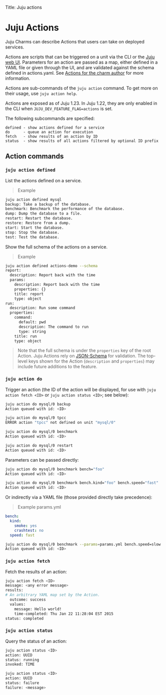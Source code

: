 Title: Juju actions  

# Juju Actions

Juju Charms can describe Actions that users can take on deployed services.

Actions are scripts that can be triggered on a unit via the CLI or the
[Juju web UI](howto-gui-management.html). Parameters for an action are passed as
a map, either defined in a YAML file or given through the UI, and are validated
against the schema defined in actions.yaml. See
[Actions for the charm author](authors-charm-actions.html) for more information.

Actions are sub-commands of the `juju action` command. To get more on their
usage, use `juju action help`.

Actions are exposed as of Juju 1.23. In Juju 1.22, they are only enabled in
the CLI when `JUJU_DEV_FEATURE_FLAG=actions` is set.

The following subcommands are specified:

```no-highlight
defined - show actions defined for a service
do      - queue an action for execution
fetch   - show results of an action by ID
status  - show results of all actions filtered by optional ID prefix
```

## Action commands 

### `juju action defined`

List the actions defined on a service.

 > Example
```bash
juju action defined mysql
backup: Take a backup of the database.
benchmark: Benchmark the performance of the database.
dump: Dump the database to a file.
restart: Restart the database.
restore: Restore from a dump.
start: Start the database.
stop: Stop the database.
test: Test the database.
```

Show the full schema of the actions on a service.

 > Example
```bash
juju action defined actions-demo --schema
report:
  description: Report back with the time
  params:
    description: Report back with the time
    properties: {}
    title: report
    type: object
run:
  description: Run some command
  properties:
    command:
      default: pwd
      description: The command to run
      type: string
    title: run
    type: object
```

> Note that the full schema is under the `properties` key of the root Action.
> Juju Actions rely on [JSON-Schema](http://json-schema.org) for validation.
> The top-level keys shown for the Action (`description` and `properties`) may
> include future additions to the feature.

### `juju action do`

Trigger an action (the ID of the action will be displayed, for use with `juju
action fetch <ID>` or `juju action status <ID>`; see below):

```bash
juju action do mysql/0 backup
Action queued with id: <ID>

juju action do mysql/0 tpcc
ERROR action "tpcc" not defined on unit "mysql/0"

juju action do mysql/0 benchmark
Action queued with id: <ID>

juju action do mysql/0 restart
Action queued with id: <ID>
```

Parameters can be passed directly:

```bash
juju action do mysql/0 benchmark bench="foo"
Action queued with id: <ID>

juju action do mysql/0 benchmark bench.kind="foo" bench.speed="fast"
Action queued with id: <ID>
```

Or indirectly via a YAML file (those provided directly take precedence):

 > Example params.yml
```yaml
bench:
  kind:
    smoke: yes
    crashtest: no
  speed: fast
```

```bash
juju action do mysql/0 benchmark --params=params.yml bench.speed=slow
Action queued with id: <ID>
```

### `juju action fetch`

Fetch the results of an action:

```bash
juju action fetch <ID>
message: <any error message>
results:
# An arbitrary YAML map set by the Action.
  outcome: success
  values:
    message: Hello world!
    time-completed: Thu Jan 22 11:28:04 EST 2015
status: completed
```

### `juju action status`

Query the status of an action:

```bash
juju action status <ID>
action: UUID
status: running
invoked: TIME

juju action status <ID>
action: UUID
status: failure
failure: <message>
```
